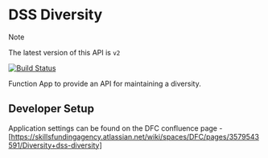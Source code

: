 # DSS Diversity

> [!NOTE]  
> The latest version of this API is `v2`

[![Build Status](https://sfa-gov-uk.visualstudio.com/CDS%202.0/_apis/build/status/Yaml/dss-diversity?repoName=SkillsFundingAgency%2Fdss-diversity&branchName=master-v2)](https://sfa-gov-uk.visualstudio.com/CDS%202.0/_build/latest?definitionId=1459&repoName=SkillsFundingAgency%2Fdss-diversity&branchName=master-v2)

Function App to provide an API for maintaining a diversity.

## Developer Setup

Application settings can be found on the DFC confluence page - [https://skillsfundingagency.atlassian.net/wiki/spaces/DFC/pages/3579543591/Diversity+dss-diversity]
